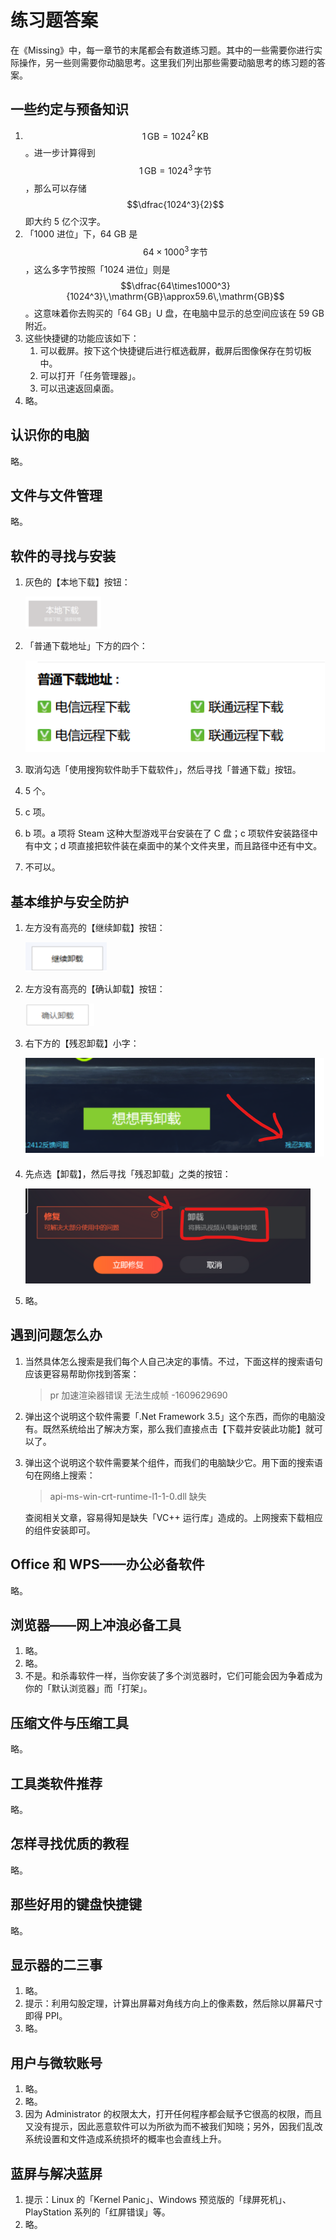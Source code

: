 # 练习题答案

在《Missing》中，每一章节的末尾都会有数道练习题。其中的一些需要你进行实际操作，另一些则需要你动脑思考。这里我们列出那些需要动脑思考的练习题的答案。

## 一些约定与预备知识

1. $$1\,\mathrm{GB}=1024^2\,\mathrm{KB}$$。进一步计算得到 $$1\,\mathrm{GB}=1024^3\,\text{字节}$$，那么可以存储 $$\dfrac{1024^3}{2}$$ 即大约 5 亿个汉字。
2. 「1000 进位」下，64 GB 是 $$64\times1000^3\,\text{字节}$$，这么多字节按照「1024 进位」则是 $$\dfrac{64\times1000^3}{1024^3}\,\mathrm{GB}\approx59.6\,\mathrm{GB}$$。这意味着你去购买的「64 GB」U 盘，在电脑中显示的总空间应该在 59 GB 附近。
3. 这些快捷键的功能应该如下：
    1. 可以截屏。按下这个快捷键后进行框选截屏，截屏后图像保存在剪切板中。
    2. 可以打开「任务管理器」。
    3. 可以迅速返回桌面。
4. 略。

## 认识你的电脑

略。

## 文件与文件管理

略。

## 软件的寻找与安装

1. 灰色的【本地下载】按钮：
    
    ![Untitled](answers/Untitled.png)
    
2. 「普通下载地址」下方的四个：
    
    ![Untitled](answers/Untitled%201.png)
    
3. 取消勾选「使用搜狗软件助手下载软件」，然后寻找「普通下载」按钮。
4. 5 个。
5. c 项。
6. b 项。a 项将 Steam 这种大型游戏平台安装在了 C 盘；c 项软件安装路径中有中文；d 项直接把软件装在桌面中的某个文件夹里，而且路径中还有中文。
7. 不可以。

## 基本维护与安全防护

1. 左方没有高亮的【继续卸载】按钮：
    
    ![Untitled](answers/Untitled%202.png)
    
2. 左方没有高亮的【确认卸载】按钮：
    
    ![Untitled](answers/Untitled%203.png)
    
3. 右下方的【残忍卸载】小字：
    
    ![Untitled](answers/Untitled%204.png)
    
4. 先点选【卸载】，然后寻找「残忍卸载」之类的按钮：
    
    ![Untitled](answers/Untitled%205.png)
    
5. 略。

## 遇到问题怎么办

1. 当然具体怎么搜索是我们每个人自己决定的事情。不过，下面这样的搜索语句应该更容易帮助你找到答案：
    
    > pr 加速渲染器错误 无法生成帧 -1609629690
    > 
2. 弹出这个说明这个软件需要「.Net Framework 3.5」这个东西，而你的电脑没有。既然系统给出了解决方案，那么我们直接点击【下载并安装此功能】就可以了。
3. 弹出这个说明这个软件需要某个组件，而我们的电脑缺少它。用下面的搜索语句在网络上搜索：
    
    > api-ms-win-crt-runtime-l1-1-0.dll 缺失
    > 
    
    查阅相关文章，容易得知是缺失「VC++ 运行库」造成的。上网搜索下载相应的组件安装即可。
    

## Office 和 WPS——办公必备软件

略。

## 浏览器——网上冲浪必备工具

1. 略。
2. 略。
3. 不是。和杀毒软件一样，当你安装了多个浏览器时，它们可能会因为争着成为你的「默认浏览器」而「打架」。

## 压缩文件与压缩工具

略。

## 工具类软件推荐

略。

## 怎样寻找优质的教程

略。

## 那些好用的键盘快捷键

略。

## 显示器的二三事

1. 略。
2. 提示：利用勾股定理，计算出屏幕对角线方向上的像素数，然后除以屏幕尺寸即得 PPI。
3. 略。

## 用户与微软账号

1. 略。
2. 略。
3. 因为 Administrator 的权限太大，打开任何程序都会赋予它很高的权限，而且又没有提示，因此恶意软件可以为所欲为而不被我们知晓；另外，因我们乱改系统设置和文件造成系统损坏的概率也会直线上升。

## 蓝屏与解决蓝屏

1. 提示：Linux 的「Kernel Panic」、Windows 预览版的「绿屏死机」、PlayStation 系列的「红屏错误」等。
2. 略。